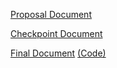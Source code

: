 [Proposal Document](https://github.com/vprab/15618_project/blob/master/convolutional-nets-fpga.pdf)

[Checkpoint Document](https://github.com/vprab/15618_project/blob/master/convolutional-nets-fpga-ckpt.pdf)

[Final Document](https://github.com/vprab/15618_project/blob/master/convolutional-nets-fpga-final.pdf) [(Code)](https://github.com/vprab/15618_project/tree/master/project_5/project_5.srcs/sources_1/new)
